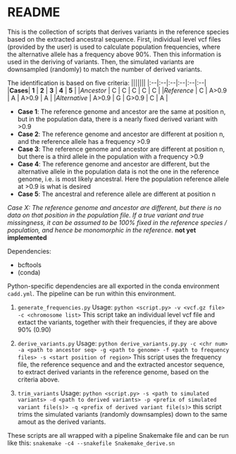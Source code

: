 # README
This is the collection of scripts that derives variants in the reference species based on the extracted ancestral sequence. First, individual level vcf files (provided by the user) is used to calculate population frequencies, where the alternative allele has a frequency above 90%. Then this information is used in the deriving of variants. Then, the simulated variants are downsampled (randomly) to match the number of derived variants.

The identification is based on five criteria:
|||||||
|:--|:--|:--|:--|:--|:--|
|**Cases**| **1** | **2** | **3**	| **4**	| **5** |
|*Ancestor* | C | C	| C	| C	| C |
|*Reference* | C | A>0.9 | A | A>0.9 | A |
|*Alternative* | A>0.9 | G | G>0.9 | C | A |

- **Case 1**: The reference genome and ancestor are the same at position n,
		but in the population data, there is a nearly fixed derived variant with >0.9
- **Case 2**: The reference genome and ancestor are different at position n,
		and the reference allele has a frequency >0.9
- **Case 3**: The reference genome and ancestor are different at position n,
		but there is a third allele in the population with a frequency >0.9
- **Case 4**: The reference genome and ancestor are different, but the alternative allele
		in the population data is not the one in the reference genome, i.e. is most
		likely ancestral. Here the population reference allele at >0.9 is what is desired
- **Case 5**: The ancestral and reference allele are different at position n

*Case X: The reference genome and ancestor are different, but there is no data on that position*
		*in the population file. If a true variant and true missingness, it can be *assumed to be 100% fixed*
		in the reference species / population, and hence be monomorphic in the reference.*
		**not yet implemented**

Dependencies:
- bcftools
- (conda)

Python-specific dependencies are all exported in the conda environment `cadd.yml`. The pipeline can be run within this environment.

1. `generate_frequencies.py`
  Usage: `python <script.py> -v <vcf.gz file> -c <chromosome list>`
  This script take an individual level vcf file and extact the variants, together with their frequencies, if they are above 90% (0.90)

2. `derive_variants.py`
  Usage: `python derive_variants.py.py -c <chr num> -a <path to ancestor seq> -g <path to genome> -f <path to frequency files> -s <start position of region>`
  This script uses the frequency file, the reference sequence and and the extracted ancestor sequence, to extract derived variants in the reference genome, based on the criteria above.

3. `trim_variants`
  Usage: `python <script.py> -s <path to simulated variants> -d <path to derived variants> -p <prefix of simulated variant file(s)> -q <prefix of derived variant file(s)>`
  this script trims the simulated variants (randomly downsamples) down to the same amout as the derived variants.


These scripts are all wrapped with a pipeline Snakemake file and can be run like this:
`snakemake -c4 --snakefile Snakemake_derive.sn`
